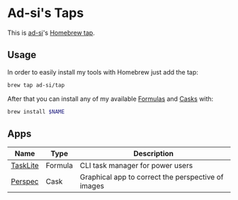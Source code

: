# Ad-si's Taps

This is [ad-si](https://github.com/ad-si)'s
[Homebrew tap](https://docs.brew.sh/Taps).


## Usage

In order to easily install my tools with Homebrew just add the tap:


```sh
brew tap ad-si/tap
```

After that you can install any of my available [Formulas] and [Casks] with:

```sh
brew install $NAME
```

[Formulas]: https://docs.brew.sh/Formula-Cookbook
[Casks]: https://github.com/Homebrew/homebrew-cask


## Apps

Name | Type | Description
-----|------|------------
[TaskLite] | Formula | CLI task manager for power users
[Perspec] | Cask | Graphical app to correct the perspective of images


[TaskLite]: https://tasklite.org
[Perspec]: https://github.com/ad-si/Perspec
